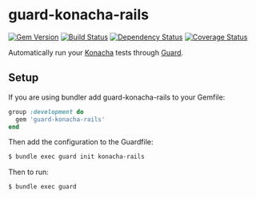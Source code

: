 # guard-konacha-rails

[![Gem Version](https://badge.fury.io/rb/guard-konacha-rails.png)](http://badge.fury.io/rb/guard-konacha-rails)
[![Build Status](https://travis-ci.org/keithpitty/guard-konacha-rails.png)](https://travis-ci.org/keithpitty/guard-konacha-rails)
[![Dependency Status](https://gemnasium.com/lbeder/guard-konacha-rails.png)](https://gemnasium.com/lbeder/guard-konacha-rails)
[![Coverage Status](https://coveralls.io/repos/lbeder/guard-konacha-rails/badge.svg)](https://coveralls.io/r/lbeder/guard-konacha-rails)

Automatically run your [Konacha](https://github.com/jfirebaugh/konacha) tests through [Guard](https://github.com/guard/guard/).

## Setup

If you are using bundler add guard-konacha-rails to your Gemfile:

``` ruby
group :development do
  gem 'guard-konacha-rails'
end
```

Then add the configuration to the Guardfile:

```bash
$ bundle exec guard init konacha-rails
```

Then to run:

```bash
$ bundle exec guard
```
